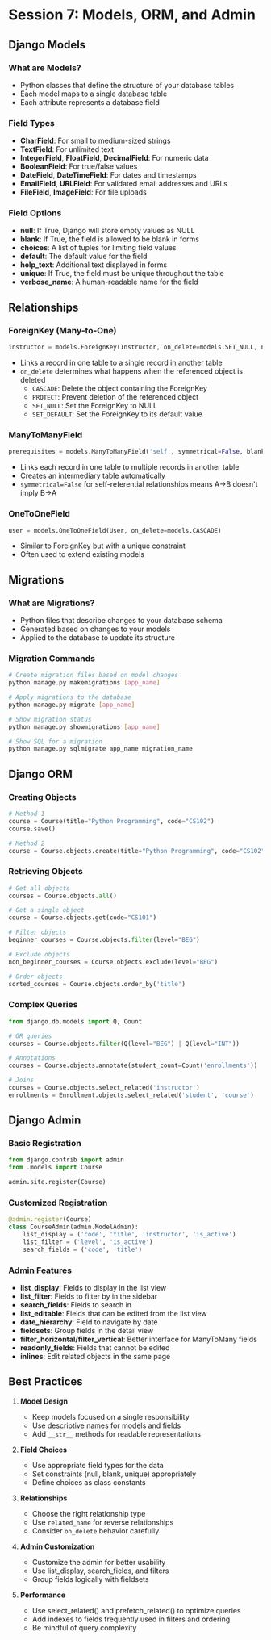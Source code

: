 # Session 7: Models, ORM, and Admin

## Django Models

### What are Models?
- Python classes that define the structure of your database tables
- Each model maps to a single database table
- Each attribute represents a database field

### Field Types
- **CharField**: For small to medium-sized strings
- **TextField**: For unlimited text
- **IntegerField**, **FloatField**, **DecimalField**: For numeric data
- **BooleanField**: For true/false values
- **DateField**, **DateTimeField**: For dates and timestamps
- **EmailField**, **URLField**: For validated email addresses and URLs
- **FileField**, **ImageField**: For file uploads

### Field Options
- **null**: If True, Django will store empty values as NULL
- **blank**: If True, the field is allowed to be blank in forms
- **choices**: A list of tuples for limiting field values
- **default**: The default value for the field
- **help_text**: Additional text displayed in forms
- **unique**: If True, the field must be unique throughout the table
- **verbose_name**: A human-readable name for the field

## Relationships

### ForeignKey (Many-to-One)
```python
instructor = models.ForeignKey(Instructor, on_delete=models.SET_NULL, null=True)
```
- Links a record in one table to a single record in another table
- `on_delete` determines what happens when the referenced object is deleted
  - `CASCADE`: Delete the object containing the ForeignKey
  - `PROTECT`: Prevent deletion of the referenced object
  - `SET_NULL`: Set the ForeignKey to NULL
  - `SET_DEFAULT`: Set the ForeignKey to its default value

### ManyToManyField
```python
prerequisites = models.ManyToManyField('self', symmetrical=False, blank=True)
```
- Links each record in one table to multiple records in another table
- Creates an intermediary table automatically
- `symmetrical=False` for self-referential relationships means A→B doesn't imply B→A

### OneToOneField
```python
user = models.OneToOneField(User, on_delete=models.CASCADE)
```
- Similar to ForeignKey but with a unique constraint
- Often used to extend existing models

## Migrations

### What are Migrations?
- Python files that describe changes to your database schema
- Generated based on changes to your models
- Applied to the database to update its structure

### Migration Commands
```bash
# Create migration files based on model changes
python manage.py makemigrations [app_name]

# Apply migrations to the database
python manage.py migrate [app_name]

# Show migration status
python manage.py showmigrations [app_name]

# Show SQL for a migration
python manage.py sqlmigrate app_name migration_name
```

## Django ORM

### Creating Objects
```python
# Method 1
course = Course(title="Python Programming", code="CS102")
course.save()

# Method 2
course = Course.objects.create(title="Python Programming", code="CS102")
```

### Retrieving Objects
```python
# Get all objects
courses = Course.objects.all()

# Get a single object
course = Course.objects.get(code="CS101")

# Filter objects
beginner_courses = Course.objects.filter(level="BEG")

# Exclude objects
non_beginner_courses = Course.objects.exclude(level="BEG")

# Order objects
sorted_courses = Course.objects.order_by('title')
```

### Complex Queries
```python
from django.db.models import Q, Count

# OR queries
courses = Course.objects.filter(Q(level="BEG") | Q(level="INT"))

# Annotations
courses = Course.objects.annotate(student_count=Count('enrollments'))

# Joins
courses = Course.objects.select_related('instructor')
enrollments = Enrollment.objects.select_related('student', 'course')
```

## Django Admin

### Basic Registration
```python
from django.contrib import admin
from .models import Course

admin.site.register(Course)
```

### Customized Registration
```python
@admin.register(Course)
class CourseAdmin(admin.ModelAdmin):
    list_display = ('code', 'title', 'instructor', 'is_active')
    list_filter = ('level', 'is_active')
    search_fields = ('code', 'title')
```

### Admin Features
- **list_display**: Fields to display in the list view
- **list_filter**: Fields to filter by in the sidebar
- **search_fields**: Fields to search in
- **list_editable**: Fields that can be edited from the list view
- **date_hierarchy**: Field to navigate by date
- **fieldsets**: Group fields in the detail view
- **filter_horizontal/filter_vertical**: Better interface for ManyToMany fields
- **readonly_fields**: Fields that cannot be edited
- **inlines**: Edit related objects in the same page

## Best Practices

1. **Model Design**
   - Keep models focused on a single responsibility
   - Use descriptive names for models and fields
   - Add `__str__` methods for readable representations

2. **Field Choices**
   - Use appropriate field types for the data
   - Set constraints (null, blank, unique) appropriately
   - Define choices as class constants

3. **Relationships**
   - Choose the right relationship type
   - Use `related_name` for reverse relationships
   - Consider `on_delete` behavior carefully

4. **Admin Customization**
   - Customize the admin for better usability
   - Use list_display, search_fields, and filters
   - Group fields logically with fieldsets

5. **Performance**
   - Use select_related() and prefetch_related() to optimize queries
   - Add indexes to fields frequently used in filters and ordering
   - Be mindful of query complexity